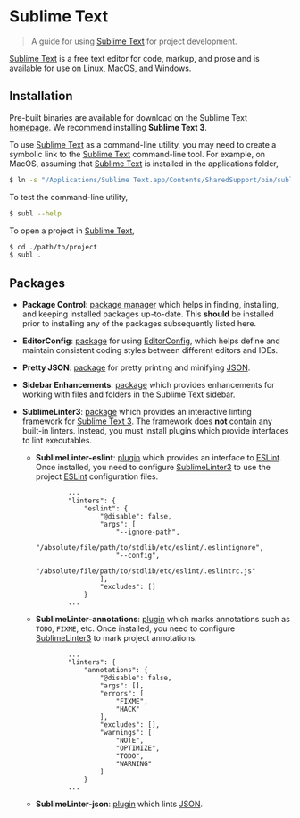 # Sublime Text

> A guide for using [Sublime Text][sublime-text] for project development.

[Sublime Text][sublime-text] is a free text editor for code, markup, and prose and is available for use on Linux, MacOS, and Windows.


## Installation

Pre-built binaries are available for download on the Sublime Text [homepage][sublime-text]. We recommend installing __Sublime Text 3__.

To use [Sublime Text][sublime-text] as a command-line utility, you may need to create a symbolic link to the [Sublime Text][sublime-text] command-line tool. For example, on MacOS, assuming that [Sublime Text][sublime-text] is installed in the applications folder,

``` bash
$ ln -s "/Applications/Sublime Text.app/Contents/SharedSupport/bin/subl" /usr/local/bin/subl
```

To test the command-line utility,

``` bash
$ subl --help
```

To open a project in [Sublime Text][sublime-text],

``` bash
$ cd ./path/to/project
$ subl .
```


## Packages

* __Package Control__: [package manager][sublime-text-package-control] which helps in finding, installing, and keeping installed packages up-to-date. This __should__ be installed prior to installing any of the packages subsequently listed here.

* __EditorConfig__: [package][sublime-text-editorconfig] for using [EditorConfig][editorconfig], which helps define and maintain consistent coding styles between different editors and IDEs.

* __Pretty JSON__: [package][sublime-text-pretty-json] for pretty printing and minifying [JSON][json].

* __Sidebar Enhancements__: [package][sublime-text-sidebar-enhancements] which provides enhancements for working with files and folders in the Sublime Text sidebar.

* __SublimeLinter3__: [package][sublime-text-sublimelinter3] which provides an interactive linting framework for [Sublime Text 3][sublime-text]. The framework does __not__ contain any built-in linters. Instead, you must install plugins which provide interfaces to lint executables.

  - __SublimeLinter-eslint__: [plugin][sublime-text-sublimelinter-eslint] which provides an interface to [ESLint][eslint]. Once installed, you need to configure [SublimeLinter3][sublime-text-sublimelinter3] to use the project [ESLint][eslint] configuration files.

    ``` text
            ...
            "linters": {
                "eslint": {
                    "@disable": false,
                    "args": [
                        "--ignore-path",
                        "/absolute/file/path/to/stdlib/etc/eslint/.eslintignore",
                        "--config",
                        "/absolute/file/path/to/stdlib/etc/eslint/.eslintrc.js"
                    ],
                    "excludes": []
                }
            ...
    ```

  - __SublimeLinter-annotations__: [plugin][sublime-text-sublimelinter-annotations] which marks annotations such as `TODO`, `FIXME`, etc. Once installed, you need to configure [SublimeLinter3][sublime-text-sublimelinter3] to mark project annotations.

    ``` text
            ...
            "linters": {
                "annotations": {
                    "@disable": false,
                    "args": [],
                    "errors": [
                        "FIXME",
                        "HACK"
                    ],
                    "excludes": [],
                    "warnings": [
                        "NOTE",
                        "OPTIMIZE",
                        "TODO",
                        "WARNING"
                    ]
                }
            ...
    ```

  - __SublimeLinter-json__: [plugin][sublime-text-sublimelinter-json] which lints [JSON][json].


<section class="links">

[sublime-text]: https://www.sublimetext.com/

[sublime-text-package-control]: https://packagecontrol.io
[sublime-text-sublimelinter3]: https://github.com/SublimeLinter/SublimeLinter3
[sublime-text-sublimelinter-eslint]: https://github.com/roadhump/SublimeLinter-eslint
[sublime-text-sublimelinter-annotations]: https://github.com/SublimeLinter/SublimeLinter-annotations
[sublime-text-sublimelinter-json]: https://github.com/SublimeLinter/SublimeLinter-json
[sublime-text-editorconfig]: https://github.com/sindresorhus/editorconfig-sublime
[sublime-text-pretty-json]: https://github.com/dzhibas/SublimePrettyJson
[sublime-text-sidebar-enhancements]: https://github.com/SideBarEnhancements-org/SideBarEnhancements

[eslint]: http://eslint.org/
[json]: http://www.json.org/
[editorconfig]: http://editorconfig.org/

</section>

<!-- /.links -->
